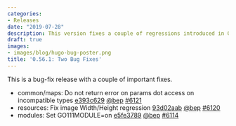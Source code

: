 ```yaml
---
categories:
- Releases
date: "2019-07-28"
description: This version fixes a couple of regressions introduced in 0.56.0.
draft: true
images:
- images/blog/hugo-bug-poster.png
title: '0.56.1: Two Bug Fixes'
---
```


	

This is a bug-fix release with a couple of important fixes.

* common/maps: Do not return error on params dot access on incompatible types [e393c629](https://github.com/gohugoio/hugo/commit/e393c6290e827111a8a2e486791dc21f63a92b55) [@bep](https://github.com/bep) [#6121](https://github.com/gohugoio/hugo/issues/6121)
* resources: Fix image Width/Height regression [93d02aab](https://github.com/gohugoio/hugo/commit/93d02aabe6e611d65c428a9c5669b422e1bcf5e8) [@bep](https://github.com/bep) [#6120](https://github.com/gohugoio/hugo/issues/6120)
* modules: Set GO111MODULE=on [e5fe3789](https://github.com/gohugoio/hugo/commit/e5fe378925c16c75902bbb46499c376c530ebdb5) [@bep](https://github.com/bep) [#6114](https://github.com/gohugoio/hugo/issues/6114)



